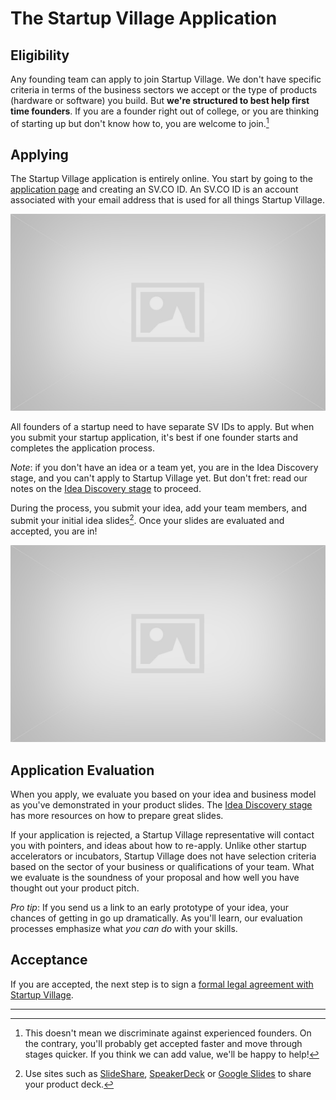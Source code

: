 # The Startup Village Application

## Eligibility

Any founding team can apply to join Startup Village. We don't have specific criteria in terms of the business sectors we accept or the type of products (hardware or software) you build. But **we're structured to best help first time founders**. If you are a founder right out of college, or you are thinking of starting up but don't know how to, you are welcome to join.[^1]

## Applying

The Startup Village application is entirely online. You start by going to the [application page](http://SV.CO/apply) and creating an SV.CO ID. An SV.CO ID is an account associated with your email address that is used for all things Startup Village.

![Image of SV ID Creation Process](images/placeholder.jpg)

All founders of a startup need to have separate SV IDs to apply. But when you submit your startup application, it's best if one founder starts and completes the application process.

*Note*: if you don't have an idea or a team yet, you are in the Idea Discovery stage, and you can't apply to Startup Village yet. But don't fret: read our notes on the [Idea Discovery stage](stages/1-idea-discovery.md) to proceed.

During the process, you submit your idea, add your team members, and submit your initial idea slides[^2]. Once your slides are evaluated and accepted, you are in!

![Images of the application process](images/placeholder.jpg)

## Application Evaluation
When you apply, we evaluate you based on your idea and business model as you've demonstrated in your product slides. The [Idea Discovery stage](stages/1-idea-discovery.md) has more resources on how to prepare great slides. 

If your application is rejected, a Startup Village representative will contact you with pointers, and ideas about how to re-apply. Unlike other startup accelerators or incubators, Startup Village does not have selection criteria based on the sector of your business or qualifications of your team. What we evaluate is the soundness of your proposal and how well you have thought out your product pitch.

*Pro tip*: If you send us a link to an early prototype of your idea, your chances of getting in go up dramatically. As you'll learn, our evaluation processes emphasize what *you can do* with your skills. 

## Acceptance
If you are accepted, the next step is to sign a [formal legal agreement with Startup Village](2-legal-agreement.md). 

---
[^1]: This doesn't mean we discriminate against experienced founders. On the contrary, you'll probably get accepted faster and move through stages quicker. If you think we can add value, we'll be happy to help!
[^2]: Use sites such as [SlideShare](http://www.slideshare.net), [SpeakerDeck](https://speakerdeck.com) or [Google Slides](http://www.google.com/slides/about/) to share your product deck.